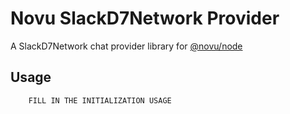 # Novu SlackD7Network Provider

A SlackD7Network chat provider library for [@novu/node](https://github.com/novuhq/novu)

## Usage

```javascript
    FILL IN THE INITIALIZATION USAGE
```
